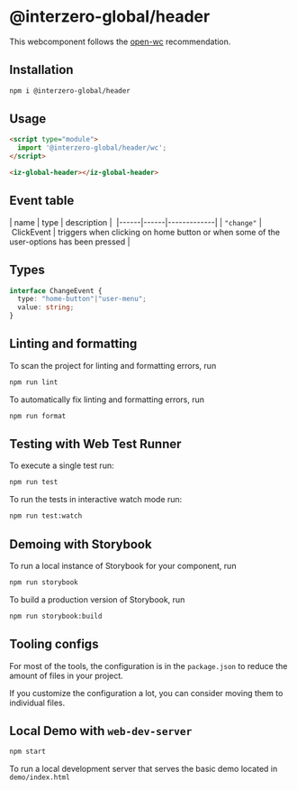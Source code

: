 # @interzero-global/header

This webcomponent follows the [open-wc](https://github.com/open-wc/open-wc) recommendation.

## Installation

```bash
npm i @interzero-global/header
```

## Usage

```html
<script type="module">
  import '@interzero-global/header/wc';
</script>

<iz-global-header></iz-global-header>
```

## Event table 
| name | type | description | 
|------|------|-------------|
| `"change"` | ClickEvent | triggers when clicking on home button or when some of the user-options has been pressed |

## Types 
```typescript
interface ChangeEvent {
  type: "home-button"|"user-menu";
  value: string;
}
```

## Linting and formatting

To scan the project for linting and formatting errors, run

```bash
npm run lint
```

To automatically fix linting and formatting errors, run

```bash
npm run format
```

## Testing with Web Test Runner

To execute a single test run:

```bash
npm run test
```

To run the tests in interactive watch mode run:

```bash
npm run test:watch
```

## Demoing with Storybook

To run a local instance of Storybook for your component, run

```bash
npm run storybook
```

To build a production version of Storybook, run

```bash
npm run storybook:build
```


## Tooling configs

For most of the tools, the configuration is in the `package.json` to reduce the amount of files in your project.

If you customize the configuration a lot, you can consider moving them to individual files.

## Local Demo with `web-dev-server`

```bash
npm start
```

To run a local development server that serves the basic demo located in `demo/index.html`
